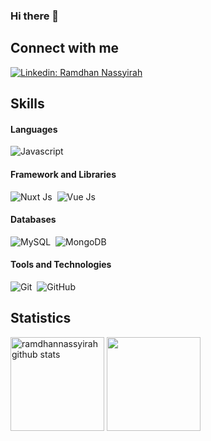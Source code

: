 ### Hi there 👋

## Connect with me

[![Linkedin: Ramdhan Nassyirah](https://img.shields.io/badge/-ramdhannassyirah-blue?style=flat-square&logo=Linkedin&logoColor=white&link=https://www.linkedin.com/in/ramdhannassyirah/)](https://www.linkedin.com/in/ramdhannassyirah/)


## Skills

#### Languages

![Javascript](https://img.shields.io/badge/Javascript-efd81a?style=for-the-badge&logo=javascript&logoColor=black)&nbsp;

#### Framework and Libraries

![Nuxt Js](https://img.shields.io/badge/Nuxt.Js-000?style=for-the-badge&logo=nuxt.js&logoColor=20dd86)&nbsp;
![Vue Js](https://img.shields.io/badge/Vue.Js-fff?style=for-the-badge&logo=vue.js&logoColor=20dd86)&nbsp;

#### Databases

![MySQL](https://img.shields.io/badge/MySQL-00000F?style=for-the-badge&logo=mysql&logoColor=white)&nbsp;
![MongoDB](https://img.shields.io/badge/MongoDB-229555?style=for-the-badge&logo=mongodb&logoColor=white)&nbsp;

#### Tools and Technologies

![Git](https://img.shields.io/badge/GIT-E44C30?style=for-the-badge&logo=git&logoColor=white)&nbsp;
![GitHub](https://img.shields.io/badge/GitHub-000?style=for-the-badge&logo=github&logoColor=white)&nbsp;

## Statistics

<span><img height="150" src="https://github-readme-stats.vercel.app/api?username=ramdhannassyirah&show_icons=true&include_all_commits=true&theme=buefy&hide_border=true" alt="ramdhannassyirah github stats" /></span>
<span><img height="150" src="https://github-readme-stats.vercel.app/api/top-langs/?username=ramdhannassyirah&layout=compact&langs_count=6" /></span>
